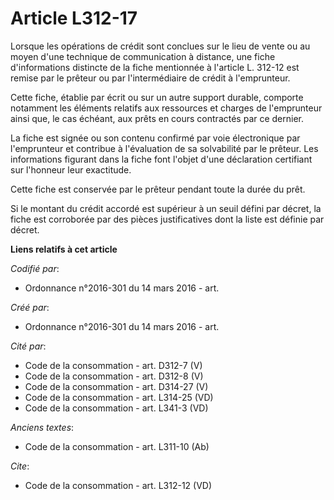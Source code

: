 # Article L312-17

Lorsque les opérations de crédit sont conclues sur le lieu de vente ou au moyen d'une technique de communication à distance,
une fiche d'informations distincte de la fiche mentionnée à l'article L. 312-12 est remise par le prêteur ou par
l'intermédiaire de crédit à l'emprunteur. 

Cette fiche, établie par écrit ou sur un autre support durable, comporte notamment les éléments relatifs aux ressources et
charges de l'emprunteur ainsi que, le cas échéant, aux prêts en cours contractés par ce dernier. 

La fiche est signée ou son contenu confirmé par voie électronique par l'emprunteur et contribue à l'évaluation de sa
solvabilité par le prêteur. Les informations figurant dans la fiche font l'objet d'une déclaration certifiant sur l'honneur
leur exactitude. 

Cette fiche est conservée par le prêteur pendant toute la durée du prêt. 

Si le montant du crédit accordé est supérieur à un seuil défini par décret, la fiche est corroborée par des pièces
justificatives dont la liste est définie par décret.

**Liens relatifs à cet article**

_Codifié par_:

  - Ordonnance n°2016-301 du 14 mars 2016 - art.

_Créé par_:

  - Ordonnance n°2016-301 du 14 mars 2016 - art.

_Cité par_:

  - Code de la consommation - art. D312-7 (V)
  - Code de la consommation - art. D312-8 (V)
  - Code de la consommation - art. D314-27 (V)
  - Code de la consommation - art. L314-25 (VD)
  - Code de la consommation - art. L341-3 (VD)

_Anciens textes_:

  - Code de la consommation - art. L311-10 (Ab)

_Cite_:

  - Code de la consommation - art. L312-12 (VD)
